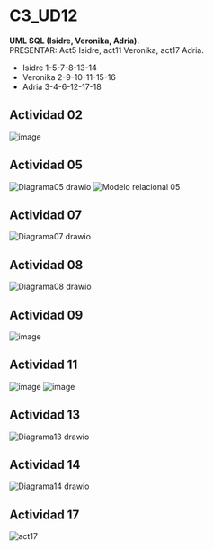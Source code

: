 # C3_UD12
<b> UML SQL (Isidre, Veronika, Adria).</b>
<br>PRESENTAR: Act5 Isidre, act11 Veronika, act17 Adria.<br>

<ul>
  <li>Isidre 1-5-7-8-13-14</li>

  <li>Veronika 2-9-10-11-15-16</li>

<li>Adria 3-4-6-12-17-18</li>
</ul>

<h2>Actividad 02</h2>

![image](https://user-images.githubusercontent.com/89861246/164476583-267b542a-8a59-4369-81ed-cfd957a7b3a3.png)



<h2>Actividad 05</h2>

![Diagrama05 drawio](https://user-images.githubusercontent.com/103040138/164430288-f1c09a90-2606-4c2c-9391-b0b895fad529.png)
![Modelo relacional 05](https://user-images.githubusercontent.com/103040138/164533689-cd1cb69f-de5a-4639-be45-cc9c5e67579f.png)



<h2>Actividad 07</h2>

![Diagrama07 drawio](https://user-images.githubusercontent.com/103040138/164524015-8afa152d-6509-42a0-adba-994ef89f1216.png)


<h2>Actividad 08</h2>

![Diagrama08 drawio](https://user-images.githubusercontent.com/103040138/164524186-7c5a32e3-3085-43f6-9bcb-1ca80d827bc0.png)



<h2>Actividad 09</h2>

![image](https://user-images.githubusercontent.com/89861246/164498722-4c9cea79-a277-4496-9f53-16db77946103.png)



<h2>Actividad 11</h2>

![image](https://user-images.githubusercontent.com/89861246/164462794-1079c236-2d50-401c-ae21-c5910af58910.png)
![image](https://user-images.githubusercontent.com/89861246/164464322-52f36278-9c8b-4113-8b63-6b935a98284c.png)


<h2>Actividad 13</h2>

![Diagrama13 drawio](https://user-images.githubusercontent.com/103040138/164524368-0aaeead7-1c09-47d7-b1ea-3ca2e8e6014a.png)


<h2>Actividad 14</h2>

![Diagrama14 drawio](https://user-images.githubusercontent.com/103040138/164524526-386d1f80-803d-4292-a7de-b1eceb52cda7.png)



<h2>Actividad 17 </h2>

![act17](https://user-images.githubusercontent.com/9555509/164443628-a19029fd-268b-4f3b-9172-83c984e6c4ae.png)
